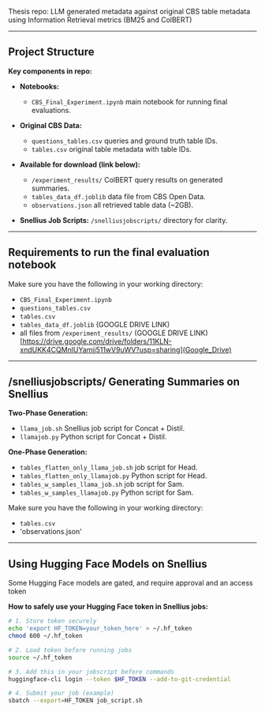 Thesis repo: LLM generated metadata against original CBS table metadata using Information Retrieval metrics (BM25 and ColBERT)

---

## Project Structure

**Key components in repo:**

- **Notebooks:**
  - `CBS_Final_Experiment.ipynb` main notebook for running final evaluations.

- **Original CBS Data:**
  - `questions_tables.csv` queries and ground truth table IDs.
  - `tables.csv` original table metadata with table IDs.

- **Available for download (link below):**

  - `/experiment_results/` ColBERT query results on generated summaries.
  - `tables_data_df.joblib` data file from CBS Open Data. 
  - `observations.json` all retrieved table data (~2GB).

- **Snellius Job Scripts:**
  `/snelliusjobscripts/` directory for clarity.

---

## Requirements to run the final evaluation notebook

Make sure you have the following in your working directory:

- `CBS_Final_Experiment.ipynb`
- `questions_tables.csv`
- `tables.csv`
- `tables_data_df.joblib` (GOOGLE DRIVE LINK)
- all files from `/experiment_results/` (GOOGLE DRIVE LINK)
[https://drive.google.com/drive/folders/11KLN-xndUKK4CQMnlUYamij511wV9uWV?usp=sharing](Google_Drive)
---

## /snelliusjobscripts/ Generating Summaries on Snellius

**Two-Phase Generation:**
- `llama_job.sh` Snellius job script for Concat + Distil.
- `llamajob.py` Python script for Concat + Distil.

**One-Phase Generation:**
- `tables_flatten_only_llama_job.sh` job script for Head.
- `tables_flatten_only_llamajob.py` Python script for Head.
- `tables_w_samples_llama_job.sh` job script for Sam.
- `tables_w_samples_llamajob.py` Python script for Sam.

Make sure you have the following in your working directory:
- `tables.csv`
- 'observations.json'
---

## Using Hugging Face Models on Snellius

Some Hugging Face models are gated, and require approval and an access token

**How to safely use your Hugging Face token in Snellius jobs:**

```bash
# 1. Store token securely
echo 'export HF_TOKEN=your_token_here' > ~/.hf_token
chmod 600 ~/.hf_token

# 2. Load token before running jobs
source ~/.hf_token

# 3. Add this in your jobscript before commands
huggingface-cli login --token $HF_TOKEN --add-to-git-credential

# 4. Submit your job (example)
sbatch --export=HF_TOKEN job_script.sh
